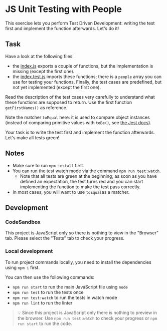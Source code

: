 # JS Unit Testing with People

This exercise lets you perform Test Driven Development: writing the test first and implement the function afterwards. Let's do it!

## Task

Have a look at the following files:

- the [index.js](index.js) exports a couple of functions, but the implementation is missing (except the first one).
- the [index.test.js](index.test.js) imports these functions; there is a `people` array you can use for testing your functions. Finally, the test cases are predefined, but not yet implemented (except the first one).

Read the description of the test cases very carefully to understand what these functions are supposed to return. Use the first function `getFirstNames()` as reference.

Note the matcher `toEqual` here: it is used to compare object instances (instead of comparing primitive values with `toBe()`, see [the Jest docs](https://jestjs.io/docs/expect#toequalvalue)).

Your task is to write the test first and implement the function afterwards. Let's make all tests green!

## Notes

- Make sure to run `npm install` first.
- You can run the test watch mode via the command `npm run test:watch`.
  - Note that all tests are green at the beginning; as soon as you have defined an expectation, the test turns red and you can start implementing the function to make the test pass correctly.
- In most cases, you will want to use `toEqual`as a matcher.

## Development

### CodeSandbox

This project is JavaScript only so there is nothing to view in the "Browser" tab. Please select the "Tests" tab to check your progress.

### Local development

To run project commands locally, you need to install the dependencies using `npm i` first.

You can then use the following commands:

- `npm run start` to run the main JavaScript file using `node`
- `npm run test` to run the tests once
- `npm run test:watch` to run the tests in watch mode
- `npm run lint` to run the linter

> 💡 Since this project is JavaScript only there is nothing to preview in the browser. Use `npm run test:watch` to check your progress or `npm run start` to run the code.
